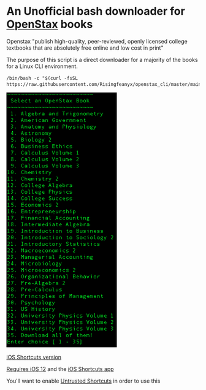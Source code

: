<h1>
An Unofficial bash downloader for <a href="https://openstax.org/about" target="_blank">OpenStax</a> books
</h1>

Openstax "publish high-quality, peer-reviewed, openly licensed college textbooks that are absolutely free online and low cost in print"

The purpose of this script is a direct downloader for a majority of the books for a Linux CLI environment.

```
/bin/bash -c "$(curl -fsSL https://raw.githubusercontent.com/Risingfeanyx/openstax_cli/master/main.sh)" 
```
<img src="image.png">


<a href="https://www.icloud.com/shortcuts/9b6d584ff02d41768726429a8ed1e1bb">iOS Shortcuts version</a>

<a href="https://support.apple.com/en-us/HT208309">Requires iOS 12</a> and the <a href="https://apps.apple.com/us/app/shortcuts/id915249334">iOS Shortcuts app</a>

You'll want to enable <a href="https://support.apple.com/en-us/HT210628">Untrusted Shortcuts</a> in order to use this
  
